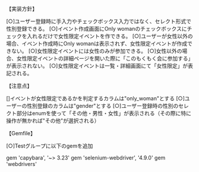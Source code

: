 【実装方針】

[○]ユーザー登録時に手入力やチェックボックス入力ではなく、セレクト形式で性別登録できる。
[○]イベント作成画面にOnly womanのチェックボックスにチェックを入れるだけで女性限定イベントを作できる。
[○]ユーザーが女性以外の場合、イベント作成時にOnly womanは表示されず、女性限定イベントが作成できない。
[○]女性限定イベントには女性のみが参加できる。
[○]女性以外の場合、女性限定イベントの詳細ページを開いた際に「このもくもく会に参加する」が表示されない。
[○]女性限定イベントは一覧・詳細画面にて「女性限定」が表記される。


【注意点】

[]イベントが女性限定であるかを判定するカラムは"only_woman"とする
[○]ユーザーの性別登録のカラムは"gender"とする
[○]ユーザー登録時の性別のセレクト部分はenumを使って「その他・男性・女性」が表示される（その際に特に操作が無かれば"その他"が選択される）


【Gemfile】

[○]Testグループに以下のgemを追加

gem 'capybara', '~> 3.23'
gem 'selenium-webdriver', '4.9.0'
gem 'webdrivers'